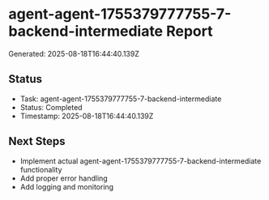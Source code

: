 # agent-agent-1755379777755-7-backend-intermediate Report

Generated: 2025-08-18T16:44:40.139Z

## Status
- Task: agent-agent-1755379777755-7-backend-intermediate
- Status: Completed
- Timestamp: 2025-08-18T16:44:40.139Z

## Next Steps
- Implement actual agent-agent-1755379777755-7-backend-intermediate functionality
- Add proper error handling
- Add logging and monitoring
